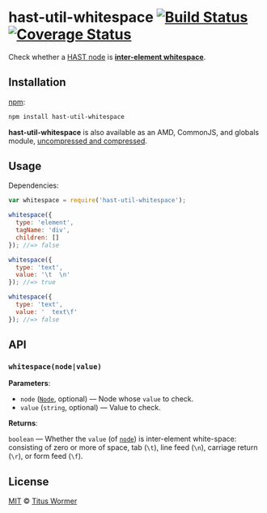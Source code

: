 # hast-util-whitespace [![Build Status][build-badge]][build-page] [![Coverage Status][coverage-badge]][coverage-page]

Check whether a [HAST node][hast] is [**inter-element
whitespace**][spec].

## Installation

[npm][]:

```bash
npm install hast-util-whitespace
```

**hast-util-whitespace** is also available as an AMD, CommonJS, and
globals module, [uncompressed and compressed][releases].

## Usage

Dependencies:

```javascript
var whitespace = require('hast-util-whitespace');

whitespace({
  type: 'element',
  tagName: 'div',
  children: []
}); //=> false

whitespace({
  type: 'text',
  value: '\t  \n'
}); //=> true

whitespace({
  type: 'text',
  value: '  text\f'
}); //=> false
```

## API

### `whitespace(node|value)`

**Parameters**:

*   `node` ([`Node`][node], optional) — Node whose `value` to check.
*   `value` (`string`, optional) — Value to check.

**Returns**:

`boolean` — Whether the `value` (of [`node`][text]) is inter-element
white-space: consisting of zero or more of space, tab (`\t`),
line feed (`\n`), carriage return (`\r`), or form feed (`\f`).

## License

[MIT][license] © [Titus Wormer][author]

<!-- Definition -->

[build-badge]: https://img.shields.io/travis/wooorm/hast-util-whitespace.svg

[build-page]: https://travis-ci.org/wooorm/hast-util-whitespace

[coverage-badge]: https://img.shields.io/codecov/c/github/wooorm/hast-util-whitespace.svg

[coverage-page]: https://codecov.io/github/wooorm/hast-util-whitespace?branch=master

[npm]: https://docs.npmjs.com/cli/install

[releases]: https://github.com/wooorm/hast-util-whitespace/releases

[license]: LICENSE

[author]: http://wooorm.com

[hast]: https://github.com/wooorm/hast

[spec]: https://html.spec.whatwg.org/#inter-element-whitespace

[node]: https://github.com/wooorm/hast#node

[text]: https://github.com/wooorm/hast#text
